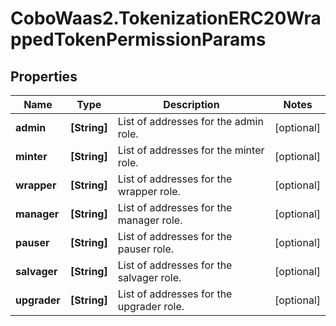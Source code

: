 # CoboWaas2.TokenizationERC20WrappedTokenPermissionParams

## Properties

Name | Type | Description | Notes
------------ | ------------- | ------------- | -------------
**admin** | **[String]** | List of addresses for the admin role. | [optional] 
**minter** | **[String]** | List of addresses for the minter role. | [optional] 
**wrapper** | **[String]** | List of addresses for the wrapper role. | [optional] 
**manager** | **[String]** | List of addresses for the manager role. | [optional] 
**pauser** | **[String]** | List of addresses for the pauser role. | [optional] 
**salvager** | **[String]** | List of addresses for the salvager role. | [optional] 
**upgrader** | **[String]** | List of addresses for the upgrader role. | [optional] 


